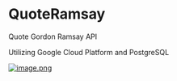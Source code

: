 # QuoteRamsay
Quote Gordon Ramsay API

Utilizing Google Cloud Platform and PostgreSQL

[![image.png](https://i.postimg.cc/YSMd7yK5/image.png)](https://postimg.cc/219QFG5G)
